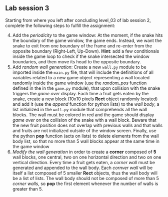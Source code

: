 ## Lab session 3

Starting from where you left after concluding level_03 of lab session 2, complete the following steps to fulfill the assignment:

4. Add the _periodicity_ to the game window: At the moment, if the snake hits the boundary of the game window, the game ends. Instead, we want the snake to exit from one boundary of the frame and re-enter from the opposite boundary (Right-Left, Up-Down). **Hint**: add a few conditionals inside the game loop to check if the snake intersected the window boundaries, and then move its head to the opposite boundary.
5. Add _random wall generation_: Create a new `wall.py` module to be imported inside the `main.py` file, that will include the definitions of all variables related to a new game object representing a wall located randomly inside the game window (use the _random_pos_ function defined in the in the `game.py` module), that upon collision with the snake triggers the _game over_ display. Each time a fruit gets eaten by the snake, create a new block (10x10 pixels **Rect** object randomly located) and add it (use the *append* function for python lists) to the _wall body_, a list initialized in the `wall.py` module that comprehends all the wall blocks. The wall must be colored in red and the game should display _game over_ on the collision of the snake with a wall block. Beware that the new fruit position does not overlap with previous walls and that walls and fruits are not initialized outside of the window screen. Finally, use the python **pop** function (acts on lists) to delete elements from the wall body list, so that no more than 5 wall blocks appear at the same time in the game window
6. _Modify the wall generation_ in order to create a **corner** composed of **5** wall blocks, one central, two on one horizontal direction and two on one vertical direction. Every time a fruit gets eaten, a _corner wall_ must be generated and appended to the wall body. Each _cornver wall_ will be itself a list composed of 5 smaller **Rect** objects, thus the wall body will be a list of lists. The wall body should not be composed of more than 5 _corner walls_, so **pop** the first element whenever the number of walls is greater than 5.
